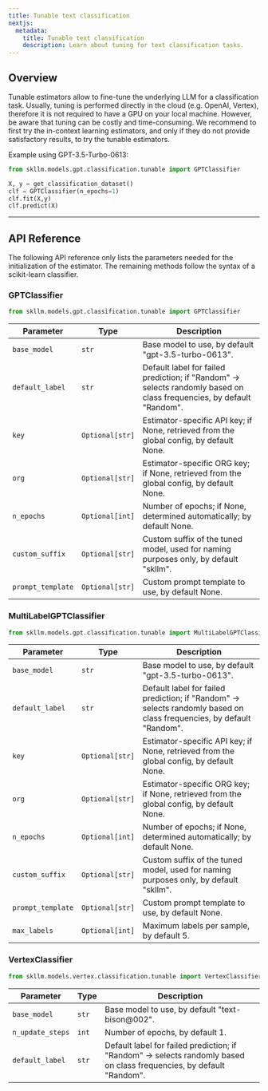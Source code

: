 ```yaml
---
title: Tunable text classification
nextjs:
  metadata:
    title: Tunable text classification
    description: Learn about tuning for text classification tasks.
---
```


## Overview

Tunable estimators allow to fine-tune the underlying LLM for a classification task. Usually, tuning is performed directly in the cloud (e.g. OpenAI, Vertex), therefore it is not required to have a GPU on your local machine. However, be aware that tuning can be costly and time-consuming. We recommend to first try the in-context learning estimators, and only if they do not provide satisfactory results, to try the tunable estimators.

Example using GPT-3.5-Turbo-0613:

```python
from skllm.models.gpt.classification.tunable import GPTClassifier

X, y = get_classification_dataset()
clf = GPTClassifier(n_epochs=1)
clf.fit(X,y)
clf.predict(X)
```

---

## API Reference

The following API reference only lists the parameters needed for the initialization of the estimator. The remaining methods follow the syntax of a scikit-learn classifier.

### GPTClassifier
```python
from skllm.models.gpt.classification.tunable import GPTClassifier
```

| **Parameter** | **Type** | **Description**          |
| ------------- | -------- | ------------------------ |
| `base_model`      | `str`  | Base model to use, by default "gpt-3.5-turbo-0613". |
| `default_label`      | `str`  | Default label for failed prediction; if "Random" -> selects randomly based on class frequencies, by default "Random". |
| `key`      | `Optional[str]`  | Estimator-specific API key; if None, retrieved from the global config, by default None. |
| `org`      | `Optional[str]`  | Estimator-specific ORG key; if None, retrieved from the global config, by default None. |
| `n_epochs`      | `Optional[int]`  | Number of epochs; if None, determined automatically; by default None. |
| `custom_suffix`      | `Optional[str]`  | Custom suffix of the tuned model, used for naming purposes only, by default "skllm". |
| `prompt_template`      | `Optional[str]`  | Custom prompt template to use, by default None. |

### MultiLabelGPTClassifier
```python
from skllm.models.gpt.classification.tunable import MultiLabelGPTClassifier
```

| **Parameter** | **Type** | **Description**          |
| ------------- | -------- | ------------------------ |
| `base_model`      | `str`  | Base model to use, by default "gpt-3.5-turbo-0613". |
| `default_label`      | `str`  | Default label for failed prediction; if "Random" -> selects randomly based on class frequencies, by default "Random". |
| `key`      | `Optional[str]`  | Estimator-specific API key; if None, retrieved from the global config, by default None. |
| `org`      | `Optional[str]`  | Estimator-specific ORG key; if None, retrieved from the global config, by default None. |
| `n_epochs`      | `Optional[int]`  | Number of epochs; if None, determined automatically; by default None. |
| `custom_suffix`      | `Optional[str]`  | Custom suffix of the tuned model, used for naming purposes only, by default "skllm". |
| `prompt_template`      | `Optional[str]`  | Custom prompt template to use, by default None. |
| `max_labels`      | `Optional[int]`  | Maximum labels per sample, by default 5. |

### VertexClassifier
```python
from skllm.models.vertex.classification.tunable import VertexClassifier
```

| **Parameter** | **Type** | **Description**          |
| ------------- | -------- | ------------------------ |
| `base_model`      | `str`  | Base model to use, by default "text-bison@002". |
| `n_update_steps`      | `int`  | Number of epochs, by default 1. |
| `default_label`      | `str`  | Default label for failed prediction; if "Random" -> selects randomly based on class frequencies, by default "Random". |